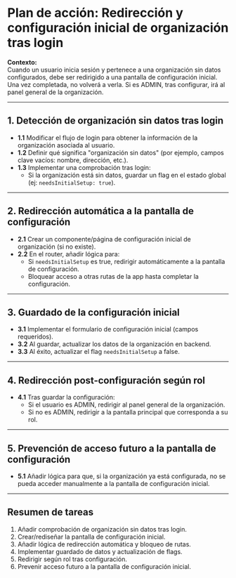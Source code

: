 # Plan de acción: Redirección y configuración inicial de organización tras login

**Contexto:**  
Cuando un usuario inicia sesión y pertenece a una organización sin datos configurados, debe ser redirigido a una pantalla de configuración inicial. Una vez completada, no volverá a verla. Si es ADMIN, tras configurar, irá al panel general de la organización.

---

## 1. Detección de organización sin datos tras login

- **1.1** Modificar el flujo de login para obtener la información de la organización asociada al usuario.
- **1.2** Definir qué significa "organización sin datos" (por ejemplo, campos clave vacíos: nombre, dirección, etc.).
- **1.3** Implementar una comprobación tras login:  
  - Si la organización está sin datos, guardar un flag en el estado global (ej: `needsInitialSetup: true`).

---

## 2. Redirección automática a la pantalla de configuración

- **2.1** Crear un componente/página de configuración inicial de organización (si no existe).
- **2.2** En el router, añadir lógica para:
  - Si `needsInitialSetup` es true, redirigir automáticamente a la pantalla de configuración.
  - Bloquear acceso a otras rutas de la app hasta completar la configuración.

---

## 3. Guardado de la configuración inicial

- **3.1** Implementar el formulario de configuración inicial (campos requeridos).
- **3.2** Al guardar, actualizar los datos de la organización en backend.
- **3.3** Al éxito, actualizar el flag `needsInitialSetup` a false.

---

## 4. Redirección post-configuración según rol

- **4.1** Tras guardar la configuración:
  - Si el usuario es ADMIN, redirigir al panel general de la organización.
  - Si no es ADMIN, redirigir a la pantalla principal que corresponda a su rol.

---

## 5. Prevención de acceso futuro a la pantalla de configuración

- **5.1** Añadir lógica para que, si la organización ya está configurada, no se pueda acceder manualmente a la pantalla de configuración inicial.

---

## Resumen de tareas

1. Añadir comprobación de organización sin datos tras login.
2. Crear/rediseñar la pantalla de configuración inicial.
3. Añadir lógica de redirección automática y bloqueo de rutas.
4. Implementar guardado de datos y actualización de flags.
5. Redirigir según rol tras configuración.
6. Prevenir acceso futuro a la pantalla de configuración inicial. 